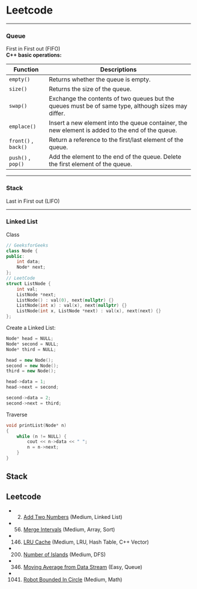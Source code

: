 # Leetcode

---

### Queue
First in First out (FIFO)  
__C++ basic operations:__  

| Function  | Descriptions |
| --------- | --- |
| `empty()` | Returns whether the queue is empty. |
| `size()`  | Returns the size of the queue. |
| `swap()`  | Exchange the contents of two queues but the queues must be of same type, although sizes may differ. |
| `emplace()` | Insert a new element into the queue container, the new element is added to the end of the queue. |
| `front()` , `back()` | Return a reference to the first/last element of the queue. |
| `push()` , `pop()` | Add the element to the end of the queue. Delete the first element of the queue. |

---

### Stack
Last in First out (LIFO)

---

### Linked List
Class
```c++
// GeeksforGeeks
class Node {
public:
    int data;
    Node* next;
};
// LeetCode
struct ListNode {
    int val;
    ListNode *next;
    ListNode() : val(0), next(nullptr) {}
    ListNode(int x) : val(x), next(nullptr) {}
    ListNode(int x, ListNode *next) : val(x), next(next) {}
};
```
Create a Linked List:
```c++
Node* head = NULL;
Node* second = NULL;
Node* third = NULL;

head = new Node();
second = new Node();
third = new Node();

head->data = 1;
head->next = second;

second->data = 2;
second->next = third;
```
Traverse
```c++
void printList(Node* n)
{
    while (n != NULL) {
        cout << n->data << " ";
        n = n->next;
    }
}
```

## Stack

## Leetcode
- 2. [Add Two Numbers](Questions/2.md) (Medium, Linked List)
- 56. [Merge Intervals](Questions/56.md) (Medium, Array, Sort)
- 146. [LRU Cache](Questions/146.md) (Medium, LRU, Hash Table, C++ Vector)
- 200. [Number of Islands](Questions/200.md) (Medium, DFS)
- 346. [Moving Average from Data Stream](Questions/346.md) (Easy, Queue)
- 1041. [Robot Bounded In Circle](Questions/1041.md) (Medium, Math)
